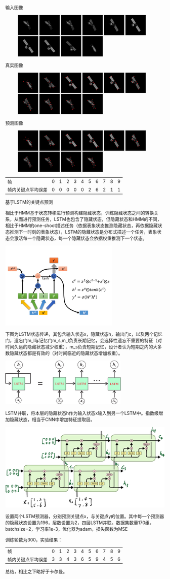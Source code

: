 输入图像

<figure>
    <img src="./img/input/0-0-0.png"></img>
    <img src="./img/input/0-0-1.png"></img>
    <img src="./img/input/0-0-2.png"></img>
    <img src="./img/input/0-0-3.png"></img>
    <img src="./img/input/0-0-4.png"></img>
    <img src="./img/input/0-0-5.png"></img>
    <img src="./img/input/0-0-6.png"></img>
    <img src="./img/input/0-0-7.png"></img>
    <img src="./img/input/0-0-8.png"></img>
    <img src="./img/input/0-0-9.png"></img>
</figure>

真实图像

<figure>
    <img src="./img/truth/0-0-9.png"></img>
    <img src="./img/truth/0-0-8.png"></img>
    <img src="./img/truth/0-0-7.png"></img>
    <img src="./img/truth/0-0-6.png"></img>
    <img src="./img/truth/0-0-5.png"></img>
    <img src="./img/truth/0-0-4.png"></img>
    <img src="./img/truth/0-0-3.png"></img>
    <img src="./img/truth/0-0-2.png"></img>
    <img src="./img/truth/0-0-1.png"></img>
    <img src="./img/truth/0-0-0.png"></img>
</figure>

预测图像

<figure>
    <img src="./img/output/0-0-18.png"></img>
    <img src="./img/output/0-0-17.png"></img>
    <img src="./img/output/0-0-16.png"></img>
    <img src="./img/output/0-0-15.png"></img>
    <img src="./img/output/0-0-14.png"></img>
    <img src="./img/output/0-0-13.png"></img>
    <img src="./img/output/0-0-12.png"></img>
    <img src="./img/output/0-0-11.png"></img>
    <img src="./img/output/0-0-10.png"></img>
    <img src="./img/output/0-0-9.png"></img>
</figure>



<table>
   <tr>
       <td>帧</td> 
        <td>0</td> 
        <td>1</td> 
        <td>2</td> 
        <td>3</td> 
        <td>4</td> 
        <td>5</td> 
        <td>6</td> 
        <td>7</td> 
        <td>8</td> 
        <td>9</td> 
   </tr>
   <tr>
       <td>帧内关键点平均误差</td> 
        <td>0</td> 
        <td>0</td> 
        <td>0</td> 
        <td>0</td> 
        <td>0</td> 
        <td>2</td> 
        <td>6</td> 
        <td>2</td> 
        <td>1</td> 
        <td>1</td> 
   </tr>
</table>





基于LSTM的关键点预测

​	相比于HMM基于状态转移进行预测构建隐藏状态，训练隐藏状态之间的转换关系，从而进行预测任务，LSTM也包含了隐藏状态，但隐藏状态和HMM的不同，相比于HMM的one-shoot描述任务（依据表象状态推测隐藏状态，再依据隐藏状态推测下一时刻的表象状态），LSTM的隐藏状态是分布式描述一个任务，表象状态会激活每一个隐藏状态，每一个隐藏状态会依据权重推测下一个状态。

<img src="10.24.assets/v2-556c74f0e025a47fea05dc0f76ea775d_1440w.png" alt="v2-556c74f0e025a47fea05dc0f76ea775d_1440w" style="zoom:33%;" />

​	下图为LSTM状态传递，其包含输入状态x，隐藏状态h，输出门c，以及两个记忆门，遗忘门m_l与记忆门m_s,m_l负责长期记忆，会选择性遗忘不重要的特征（对时间久远的隐藏状态减少权重），m_s负责短期记忆，设计者认为短期之内的大多数隐藏状态都是有效的（对时间临近的隐藏状态增加权重）。	

![20200610095544253](10.24.assets/20200610095544253.png)

​	LSTM并联，将本层的隐藏状态h作为输入状态x输入到另一个LSTM中。指数级增加隐藏状态，相当于CNN中增加特征提取层。

![20200610112147171](10.24.assets/20200610112147171.png)

设置两个LSTM预测器，分别预测关键点x，与关键点y的位置。其中每一个预测器的隐藏状态设置为196，层数设置为2，四层LSTM并联。数据集数量170组，batchsize=2，学习率1e-3，优化器为adam，损失函数为MSE

训练轮数为300，实验结果：

<table>
   <tr>
       <td>帧</td> 
        <td>0</td> 
        <td>1</td> 
        <td>2</td> 
        <td>3</td> 
        <td>4</td> 
        <td>5</td> 
        <td>6</td> 
        <td>7</td> 
        <td>8</td> 
        <td>9</td> 
   </tr>
   <tr>
       <td>帧内关键点平均误差</td> 
        <td>3</td> 
        <td>3</td> 
        <td>4</td> 
        <td>3</td> 
        <td>6</td> 
        <td>5</td> 
        <td>9</td> 
        <td>4</td> 
        <td>5</td> 
        <td>6</td> 
   </tr>
</table>

总结，相比之下略好于卡尔曼。
